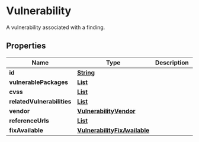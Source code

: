 

# Vulnerability

A vulnerability associated with a finding.

## Properties

| Name | Type | Description | Notes |
|------------ | ------------- | ------------- | -------------|
|**id** | [**String**](String.md) |  |  |
|**vulnerablePackages** | [**List**](List.md) |  |  [optional] |
|**cvss** | [**List**](List.md) |  |  [optional] |
|**relatedVulnerabilities** | [**List**](List.md) |  |  [optional] |
|**vendor** | [**VulnerabilityVendor**](VulnerabilityVendor.md) |  |  [optional] |
|**referenceUrls** | [**List**](List.md) |  |  [optional] |
|**fixAvailable** | [**VulnerabilityFixAvailable**](VulnerabilityFixAvailable.md) |  |  [optional] |



